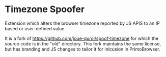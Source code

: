 # Timezone Spoofer

Extension which alters the browser timezone reported by JS APIS to an IP based or user-defined value.

It is a fork of https://github.com/joue-quroi/spoof-timezone for which the source code is in the "old" directory.
This fork maintains the same license, but has branding and JS changes to tailor it for inlcusion in PrimoBrowser.
